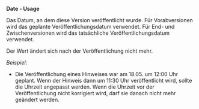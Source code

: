 **Date - Usage**

Das Datum, an dem diese Version veröffentlicht wurde. Für Vorabversionen wird das geplante Veröffentlichungsdatum verwendet.
Für End- und Zwischenversionen wird das tatsächliche Veröffentlichungsdatum verwendet.

Der Wert ändert sich nach der Veröffentlichung nicht mehr.

*Beispiel:*

* Die Veröffentlichung eines Hinweises war am 18.05. um 12:00 Uhr geplant.
  Wenn der Hinweis dann um 11:30 Uhr veröffentlicht wird, sollte die Uhrzeit angepasst werden.
  Wenn die Uhrzeit vor der Veröffentlichung nicht korrigiert wird, darf sie danach nicht mehr geändert werden.